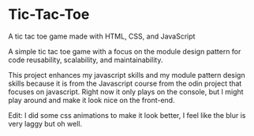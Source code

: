 # Tic-Tac-Toe

A tic tac toe game made with HTML, CSS, and JavaScript

A simple tic tac toe game with a focus on the module design pattern for code reusability, scalability, and maintainability.

This project enhances my javascript skills and my module pattern design skills because it is from the Javascript course from the odin project that focuses on javascript. Right now it only plays on the console, but I might play around and make it look nice on the front-end.

Edit: I did some css animations to make it look better, I feel like the blur is very laggy but oh well.
